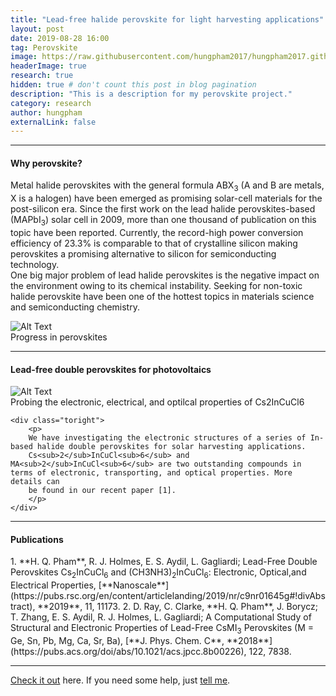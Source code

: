 ```yaml
---
title: "Lead-free halide perovskite for light harvesting applications"
layout: post
date: 2019-08-28 16:00
tag: Perovskite
image: https://raw.githubusercontent.com/hungpham2017/hungpham2017.github.io/master/assets/images/perovskite.png
headerImage: true
research: true
hidden: true # don't count this post in blog pagination
description: "This is a description for my perovskite project."
category: research
author: hungpham
externalLink: false
---
```


<!---
![Screenshot](https://raw.githubusercontent.com/hungpham2017/hungpham2017.github.io/master/assets/images/pDMET_screenshot.png)
--->

---
<h4>Why perovskite?</h4>
<p>
Metal halide perovskites with the general formula ABX<sub>3</sub> (A and B are metals, X is a halogen) have been emerged as promising solar-cell materials for 
the post-silicon era. Since the first work on the lead halide perovskites-based (MAPbI<sub>3</sub>) solar cell in 2009, more than one thousand of publication on this topic have been reported. 
Currently, the record-high power conversion efficiency of 23.3% is comparable to that of crystalline silicon making perovskites a promising 
alternative to silicon for semiconducting technology. 
<br> One big major problem of lead halide perovskites is the negative impact on the environment owing to its chemical instability. 
Seeking for non-toxic halide perovskite have been one of the hottest topics in materials science and semiconducting chemistry. 
</p>
<div class="image">
    <img class="image" src="https://hungpham2017.github.io/assets/images/halideperovskite_history.png" alt="Alt Text">
    <figcaption class="caption">Progress in perovskites</figcaption>
</div>

---
<h4>Lead-free double perovskites for photovoltaics</h4>
<div class="side-by-side">
    <div class="toleft">
        <img class="image" src="https://hungpham2017.github.io/assets/images/Cs2InCuCl6.png" alt="Alt Text">
        <figcaption class="caption">Probing the electronic, electrical, and optilcal properties of Cs2InCuCl6</figcaption>
    </div>

    <div class="toright">
        <p>
        We have investigating the electronic structures of a series of In-based halide double perovskites for solar harvesting applications.
        Cs<sub>2</sub>InCuCl<sub>6</sub> and MA<sub>2</sub>InCuCl<sub>6</sub> are two outstanding compounds in terms of electronic, transporting, and optical properties. More details can 
        be found in our recent paper [1].
        </p>
    </div>
</div>


---

<h4>Publications</h4>
1. **H. Q. Pham**, R. J. Holmes, E. S. Aydil, L. Gagliardi; Lead-Free Double Perovskites Cs<sub>2</sub>InCuCl<sub>6</sub> and (CH3NH3)<sub>2</sub>InCuCl<sub>6</sub>: Electronic, Optical,and Electrical Properties, [**Nanoscale**](https://pubs.rsc.org/en/content/articlelanding/2019/nr/c9nr01645g#!divAbstract), **2019**, 11, 11173.
2. D. Ray, C. Clarke, **H. Q. Pham**, J. Borycz; T. Zhang, E. S. Aydil, R. J. Holmes, L. Gagliardi; A Computational Study of Structural and Electronic Properties of Lead-Free CsMI<sub>3</sub> Perovskites (M = Ge, Sn, Pb, Mg, Ca, Sr, Ba), [**J. Phys. Chem. C**, **2018**](https://pubs.acs.org/doi/abs/10.1021/acs.jpcc.8b00226), 122, 7838.


---
[Check it out](https://github.com/hungpham2017/pDMET/) here.
If you need some help, just [tell me](https://github.com/hungpham2017/pDMET/issues).
